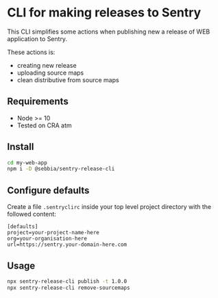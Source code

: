 # CLI for making releases to Sentry

This CLI simplifies some actions when publishing new a release of WEB application to Sentry.

These actions is:

* creating new release
* uploading source maps
* clean distributive from source maps

## Requirements

* Node >= 10
* Tested on CRA atm

## Install
```sh
cd my-web-app
npm i -D @sebbia/sentry-release-cli
```

## Configure defaults

Create a file `.sentryclirc` inside your top level project directory with the followed content:

```
[defaults]
project=your-project-name-here
org=your-organisation-here
url=https://sentry.your-domain-here.com
```

## Usage
```sh
npx sentry-release-cli publish -t 1.0.0
npx sentry-release-cli remove-sourcemaps
```
